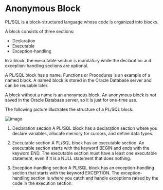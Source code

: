 # Anonymous Block

PL/SQL is a block-structured language whose code is organized into blocks. 

A block consists of three sections:

- Declaration
- Executable
- Exception-handling

In a block, the executable section is mandatory while the declaration and exception-handling sections are optional.

A PL/SQL block has a name. Functions or Procedures is an example of a named block. A named block is stored in the Oracle Database server and can be reusable later.

A block without a name is an anonymous block. An anonymous block is not saved in the Oracle Database server, so it is just for one-time use.

The following picture illustrates the structure of a PL/SQL block:

![image](https://github.com/user-attachments/assets/abf12219-a3bf-45f6-bf76-9dff0cf9d032)

1) Declaration section
   A PL/SQL block has a declaration section where you declare variables, allocate memory for cursors, and define data types.

2) Executable section
   A PL/SQL block has an executable section. An executable section starts with the keyword BEGIN and ends with the keyword END. The executable section must have a least one executable statement, even if it is a NULL statement that does nothing.
   
4) Exception-handling section
   A PL/SQL block has an exception-handling section that starts with the keyword EXCEPTION. The exception-handling section is where you catch and handle exceptions raised by the code in the execution section.
